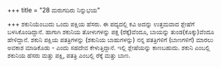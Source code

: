 +++
title = "28 ಮರುಗದಿರು ನಿನ್ನುಭಯ"

+++
ಶಕುನಿಯೆಂಬುದು ಒಂದು ಪಕ್ಷಿಯ ಹೆಸರು. ಈ ಪದ್ಯದಲ್ಲಿ ಕವಿ ಅದನ್ನು ಉತ್ತಮವಾದ ಶ್ಲೇಷೆಗೆ ಬಳಸಿಕೊಂಡಿದ್ದಾನೆ. ಹಾಗಾಗಿ ಶಕುನಿಯ ತೋಳುಗಳನ್ನು ಪಕ್ಷ (ರೆಕ್ಕೆ)ವೆಂದೂ, ಬಾಯನ್ನು ತುಂಡ(ಕೊಕ್ಕು)ವೆಂದೂ ಹೇಳಿದ್ದಾನೆ. ಶಕುನಿ ಪಕ್ಷಿಯ ಪತತ್ರಿಗಳನ್ನು (ಶಕುನಿಯ ಬಾಹುಗಳನ್ನು) ನನ್ನ ಪತತ್ರಿಗಳಿಗೆ (ಬಾಣಗಳಿಗೆ) ಮಾರಲು ಅವಕಾಶ ಮಾಡಿಕೊಡು - ಎಂದು ಸಹದೇವ  ಕೇಳುತ್ತಿದ್ದಾನೆ. ಇಲ್ಲಿ  ಶ್ಲೇಷೆಯನ್ನು ಕಾಣಬಹುದು. ಶಕುನಿ ಎಂಬಲ್ಲಿ ಶಕುನಿಯ ಹೆಸರು ಮತ್ತು ಪಕ್ಷಿ, ಪತತ್ರಿ ಎಂಬಲ್ಲಿ ರೆಕ್ಕೆ ಮತ್ತು ಬಾಣ.